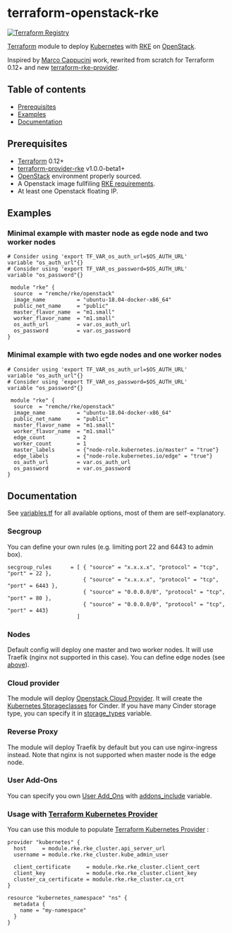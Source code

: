 # terraform-openstack-rke

[![Terraform Registry](https://img.shields.io/badge/terraform-registry-blue.svg)](https://registry.terraform.io/modules/remche/rke/openstack)

[Terraform](https://www.terraform.io/) module to deploy [Kubernetes](https://kubernetes.io) with [RKE](https://rancher.com/docs/rke/latest/en/) on [OpenStack](https://www.openstack.org/).

Inspired by [Marco Cappucini](https://github.com/mcapuccini/terraform-openstack-rke) work, rewrited from scratch for Terraform 0.12+ and new [terraform-rke-provider](https://github.com/rancher/terraform-provider-rke).

## Table of contents
- [Prerequisites](#prerequisites)
- [Examples](#examples)
- [Documentation](#documentation)

## Prerequisites

- [Terraform](https://www.terraform.io/) 0.12+
- [terraform-provider-rke](https://github.com/rancher/terraform-provider-rke) v1.0.0-beta1+
- [OpenStack](https://docs.openstack.org/zh_CN/user-guide/common/cli-set-environment-variables-using-openstack-rc.html) environment properly sourced.
- A Openstack image fullfiling [RKE requirements](https://rancher.com/docs/rke/latest/en/os/).
- At least one Openstack floating IP.

## Examples
### Minimal example with master node as egde node and two worker nodes

```hcl
# Consider using 'export TF_VAR_os_auth_url=$OS_AUTH_URL'
variable "os_auth_url"{}
# Consider using 'export TF_VAR_os_password=$OS_AUTH_URL'
variable "os_password"{}

 module "rke" {
  source  = "remche/rke/openstack"
  image_name          = "ubuntu-18.04-docker-x86_64"
  public_net_name     = "public"
  master_flavor_name  = "m1.small"
  worker_flavor_name  = "m1.small"
  os_auth_url         = var.os_auth_url
  os_password         = var.os_password
}
```

###  Minimal example with two egde nodes and one worker nodes

```hcl
# Consider using 'export TF_VAR_os_auth_url=$OS_AUTH_URL'
variable "os_auth_url"{}
# Consider using 'export TF_VAR_os_password=$OS_AUTH_URL'
variable "os_password"{}

 module "rke" {
  source  = "remche/rke/openstack"
  image_name          = "ubuntu-18.04-docker-x86_64"
  public_net_name     = "public"
  master_flavor_name  = "m1.small"
  worker_flavor_name  = "m1.small"
  edge_count          = 2
  worker_count        = 1
  master_labels       = {"node-role.kubernetes.io/master" = "true"}
  edge_labels         = {"node-role.kubernetes.io/edge" = "true"}
  os_auth_url         = var.os_auth_url
  os_password         = var.os_password
}
```

## Documentation

See [variables.tf](variables.tf) for all available options, most of them are self-explanatory.

### Secgroup

You can define your own rules (e.g. limiting port 22 and 6443 to admin box).

```hcl
secgroup_rules      = [ { "source" = "x.x.x.x", "protocol" = "tcp", "port" = 22 },
                        { "source" = "x.x.x.x", "protocol" = "tcp", "port" = 6443 },
                        { "source" = "0.0.0.0/0", "protocol" = "tcp", "port" = 80 },
                        { "source" = "0.0.0.0/0", "protocol" = "tcp", "port" = 443}
                      ]
```

### Nodes

Default config will deploy one master and two worker nodes. It will use Traefik (nginx not supported in this case).
You can define edge nodes (see [above](#minimal-example-with-two-egde-nodes-and-one-worker-nodes)).

### Cloud provider

The module will deploy [Openstack Cloud Provider](https://rancher.com/docs/rke/latest/en/config-options/cloud-providers/openstack/). 
It will create the [Kubernetes Storageclasses](https://kubernetes.io/docs/concepts/storage/storage-classes/) for Cinder. If you have many Cinder storage type, you can specify it in [storage_types](variables.tf#L164) variable.

### Reverse Proxy

The module will deploy Traefik by default but you can use nginx-ingress instead. Note that nginx is not supported when master node is the edge node.

### User Add-Ons

You can specify you own [User Add_Ons](https://rancher.com/docs/rke/latest/en/config-options/add-ons/user-defined-add-ons/) with [addons_include](variables.tf#176) variable.

### Usage with [Terraform Kubernetes Provider](https://www.terraform.io/docs/providers/kubernetes/index.html)

You can use this module to populate [Terraform Kubernetes Provider](https://www.terraform.io/docs/providers/kubernetes/index.html) :

```hcl
provider "kubernetes" {
  host     = module.rke.rke_cluster.api_server_url
  username = module.rke.rke_cluster.kube_admin_user

  client_certificate     = module.rke.rke_cluster.client_cert
  client_key             = module.rke.rke_cluster.client_key
  cluster_ca_certificate = module.rke.rke_cluster.ca_crt
}

resource "kubernetes_namespace" "ns" {
  metadata {
    name = "my-namespace"
  }
}
```
